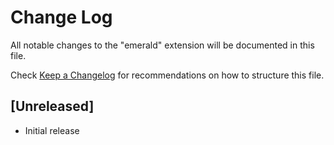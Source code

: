 # Change Log

All notable changes to the "emerald" extension will be documented in this file.

Check [Keep a Changelog](http://keepachangelog.com/) for recommendations on how to structure this file.

## [Unreleased]

- Initial release
